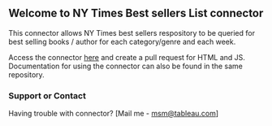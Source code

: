 ## Welcome to NY Times Best sellers List connector

This connector allows NY Times best sellers respository to be queried for best selling books / author for each category/genre and each week.

Access the connector [here]( https://github.com/muthukumarsm/NYTimes_Bestsellers/)  and create a pull request for HTML and JS. Documentation for using the connector can also be found in the same repository. 

### Support or Contact

Having trouble with connector? [Mail me - msm@tableau.com]
